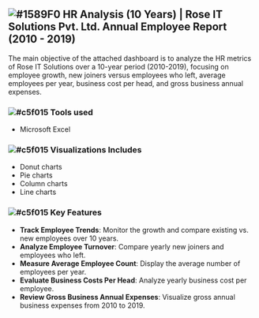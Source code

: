 ## ![#1589F0](https://placehold.co/18x18/1589F0/1589F0.png) HR Analysis (10 Years) | Rose IT Solutions Pvt. Ltd. Annual Employee Report (2010 - 2019)

The main objective of the attached dashboard is to analyze the HR metrics of Rose IT Solutions over a 10-year period (2010-2019), focusing on employee growth, new joiners versus employees who left, average employees per year, business cost per head, and gross business annual expenses.

### ![#c5f015](https://placehold.co/15x15/c5f015/c5f015.png) Tools used

- Microsoft Excel

### ![#c5f015](https://placehold.co/15x15/c5f015/c5f015.png) Visualizations Includes

- Donut charts
- Pie charts
- Column charts
- Line charts

### ![#c5f015](https://placehold.co/15x15/c5f015/c5f015.png) Key Features

- **Track Employee Trends**: Monitor the growth and compare existing vs. new employees over 10 years.
- **Analyze Employee Turnover**: Compare yearly new joiners and employees who left.
- **Measure Average Employee Count**: Display the average number of employees per year.
- **Evaluate Business Costs Per Head**: Analyze yearly business cost per employee.
- **Review Gross Business Annual Expenses**: Visualize gross annual business expenses from 2010 to 2019.

